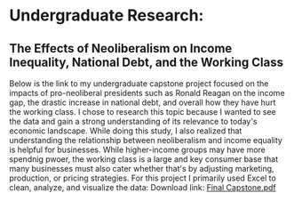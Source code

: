 # Undergraduate Research:
## The Effects of Neoliberalism on Income Inequality, National Debt, and the Working Class
Below is the link to my undergraduate capstone project focused on the impacts of pro-neoliberal presidents such as Ronald Reagan
on the income gap, the drastic increase in national debt, and overall how they have hurt the working class. I chose to research this topic because I wanted to see the data and gain a strong understanding of its relevance to today's economic landscape. While doing this study, I also realized that understanding the relationship between neoliberalism and income equality is helpful for businesses. While higher-income groups may have more spendnig pwoer, the working class is a large and key consumer base that many businesses must also cater whether that's by adjusting marketing, production, or pricing strategies.
For this project I primarily used Excel to clean, analyze, and visualize the data:
Download link: [Final Capstone.pdf](https://github.com/user-attachments/files/17927049/Final.Capstone.pdf)


